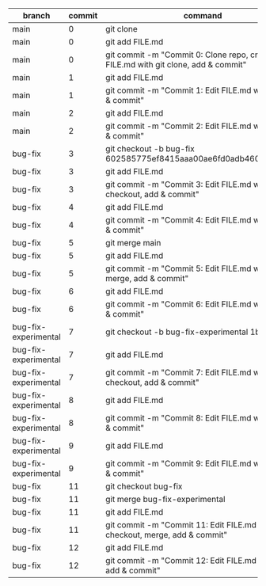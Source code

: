 | branch               | commit | command                                                                           |
|----------------------|--------|-----------------------------------------------------------------------------------|
| main                 | 0      | git clone <URL>                                                                   |
| main                 | 0      | git add FILE.md                                                                   |
| main                 | 0      | git commit -m "Commit 0: Clone repo, create FILE.md with git clone, add & commit" |
| main                 | 1      | git add FILE.md                                                                   |
| main                 | 1      | git commit -m "Commit 1: Edit FILE.md with git add & commit"                      |
| main                 | 2      | git add FILE.md                                                                   |
| main                 | 2      | git commit -m "Commit 2: Edit FILE.md with git add & commit"                      |
| bug-fix              | 3      | git checkout -b bug-fix 602585775ef8415aaa00ae6fd0adb460221e69d9                  |
| bug-fix              | 3      | git add FILE.md                                                                   |
| bug-fix              | 3      | git commit -m "Commit 3: Edit FILE.md with git checkout, add & commit"            |
| bug-fix              | 4      | git add FILE.md                                                                   |
| bug-fix              | 4      | git commit -m "Commit 4: Edit FILE.md with git add & commit"                      |
| bug-fix              | 5      | git merge main                                                                    |
| bug-fix              | 5      | git add FILE.md                                                                   |
| bug-fix              | 5      | git commit -m "Commit 5: Edit FILE.md with git merge, add & commit"               |
| bug-fix              | 6      | git add FILE.md                                                                   |
| bug-fix              | 6      | git commit -m "Commit 6: Edit FILE.md with git add & commit"                      |
| bug-fix-experimental | 7      | git checkout -b bug-fix-experimental 1b72ca1                                      |
| bug-fix-experimental | 7      | git add FILE.md                                                                   |
| bug-fix-experimental | 7      | git commit -m "Commit 7: Edit FILE.md with git checkout, add & commit"            |
| bug-fix-experimental | 8      | git add FILE.md                                                                   |
| bug-fix-experimental | 8      | git commit -m "Commit 8: Edit FILE.md with git add & commit"                      |
| bug-fix-experimental | 9      | git add FILE.md                                                                   |
| bug-fix-experimental | 9      | git commit -m "Commit 9: Edit FILE.md with git add & commit"                      |
| bug-fix              | 11     | git checkout bug-fix                                                              |
| bug-fix              | 11     | git merge bug-fix-experimental                                                    |     
| bug-fix              | 11     | git add FILE.md                                                                   |
| bug-fix              | 11     | git commit -m "Commit 11: Edit FILE.md with git checkout, merge, add & commit"    |
| bug-fix              | 12     | git add FILE.md                                                                   |
| bug-fix              | 12     | git commit -m "Commit 12: Edit FILE.md with git add & commit"                     |